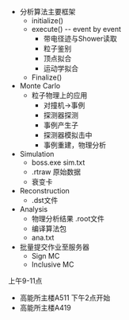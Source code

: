 - 分析算法主要框架
	- initialize()
	- execute() -- event by event
		- 带电径迹与Shower读取
		- 粒子鉴别
		- 顶点拟合
		- 运动学拟合
	- Finalize()
- Monte Carlo
	- 粒子物理上的应用
		- 对撞机->事例
		- 探测器探测
		- 事例产生子
		- 探测器模拟击中
		- 事例重建，物理分析 
- Simulation 
	- boss.exe sim.txt
	- .rtraw 原始数据
	- 衰变卡
- Reconstruction 
	- .dst文件
- Analysis
	- 物理分析结果 .root文件
	- 编译算法包
	- ana.txt 
- 批量提交作业至服务器
	- Sign MC
	- Inclusive MC

上午9-11点
- 高能所主楼A511
下午2点开始
- 高能所主楼A419